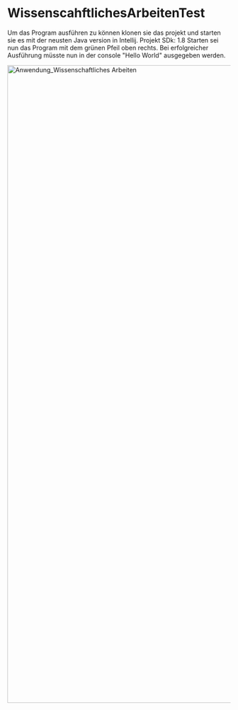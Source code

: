 # WissenscahftlichesArbeitenTest
Um das Program ausführen zu können klonen sie das projekt und starten sie es mit der neusten Java version in Intellij.
Projekt SDk: 1.8
Starten sei nun das Program mit dem grünen Pfeil oben rechts. Bei erfolgreicher Ausführung müsste nun in der console "Hello World" ausgegeben werden.

<img width="1440" alt="Anwendung_Wissenschaftliches Arbeiten" src="https://user-images.githubusercontent.com/53038348/102979361-3ff3e180-4506-11eb-82e1-b73817f3cacb.png">
